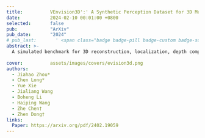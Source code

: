 ```yaml
---
title:          VEnvision3D':' A Synthetic Perception Dataset for 3D Multi-Task Model Research
date:           2024-02-10 00:01:00 +0800
selected:       false
pub:            "ArXiv"
pub_date:       "2024"
# pub_last:       ' <span class="badge badge-pill badge-custom badge-success">Spotlight</span>'
abstract: >-
  A simulated benchmark for 3D reconstruction, localization, depth completion, upsampling, and segmentation.
  
cover:          assets/images/covers/evision3d.png
authors:
  - Jiahao Zhou*
  - Chen Long*
  - Yue Xie
  - Jialiang Wang
  - Boheng Li
  - Haiping Wang
  - Zhe Chen†
  - Zhen Dong†
links:
  Paper: https://arxiv.org/pdf/2402.19059
---
```

